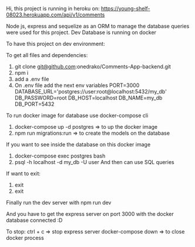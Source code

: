 Hi, this project is running in heroku on: https://young-shelf-08023.herokuapp.com/api/v1/comments  

Node js, express and sequelize as an ORM to manage the database queries were used for this project.
Dev Database is running on docker

To have this project on dev environment:

To get all files and dependencies:
1) git clone git@github.com:onedrako/Comments-App-backend.git
2) npm i 
3) add a .env file
4) On .env file add the next env variables
  PORT=3000
  DATABASE_URL='postgres://user:root@localhost:5432/my_db'
  DB_PASSWORD=root
  DB_HOST=localhost
  DB_NAME=my_db
  DB_PORT=5432
 


To run docker image for database use docker-compose cli
1)  docker-compose up -d postgres  => to up the docker image
2)  npm run migrations:run   => to create the models on the database

If you want to see inside the database on this docker image 
1)  docker-compose exec postgres bash
2)  psql -h localhost -d my_db -U user
And then can use SQL queries

If want to exit:
1) exit
2) exit

Finally run the dev server with
npm run dev

And you have to get the express server on port 3000 with the docker database connected :D

To stop:
ctrl + c => stop express server
docker-compose down => to close docker process




  
